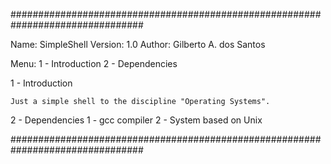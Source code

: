 ################################################################################


Name:         SimpleShell
Version:      1.0
Author:       Gilberto A. dos Santos


Menu:
1 - Introduction
2 - Dependencies


1 - Introduction
    
    Just a simple shell to the discipline "Operating Systems".

2 - Dependencies
    1 - gcc compiler
    2 - System based on Unix



################################################################################
